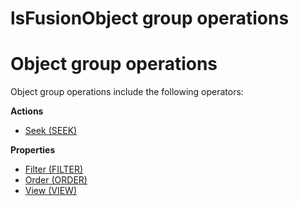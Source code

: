 # lsFusionObject group operations

# Object group operations

Object group operations include the following operators:

**Actions**

-   [Seek (SEEK)](Search_SEEK_.md)

**Properties**

-   [Filter (FILTER)](Filter_FILTER_.md)
-   [Order (ORDER)](Order_ORDER_.md)
-   [View (VIEW)](View_VIEW_.md)
